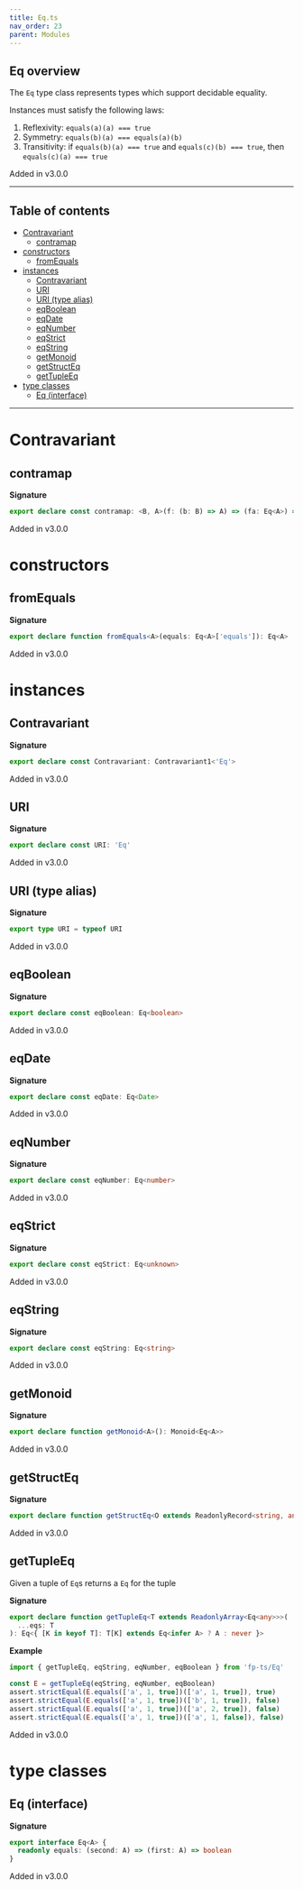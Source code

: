 ```yaml
---
title: Eq.ts
nav_order: 23
parent: Modules
---
```


## Eq overview

The `Eq` type class represents types which support decidable equality.

Instances must satisfy the following laws:

1. Reflexivity: `equals(a)(a) === true`
2. Symmetry: `equals(b)(a) === equals(a)(b)`
3. Transitivity: if `equals(b)(a) === true` and `equals(c)(b) === true`, then `equals(c)(a) === true`

Added in v3.0.0

---

<h2 class="text-delta">Table of contents</h2>

- [Contravariant](#contravariant)
  - [contramap](#contramap)
- [constructors](#constructors)
  - [fromEquals](#fromequals)
- [instances](#instances)
  - [Contravariant](#contravariant-1)
  - [URI](#uri)
  - [URI (type alias)](#uri-type-alias)
  - [eqBoolean](#eqboolean)
  - [eqDate](#eqdate)
  - [eqNumber](#eqnumber)
  - [eqStrict](#eqstrict)
  - [eqString](#eqstring)
  - [getMonoid](#getmonoid)
  - [getStructEq](#getstructeq)
  - [getTupleEq](#gettupleeq)
- [type classes](#type-classes)
  - [Eq (interface)](#eq-interface)

---

# Contravariant

## contramap

**Signature**

```ts
export declare const contramap: <B, A>(f: (b: B) => A) => (fa: Eq<A>) => Eq<B>
```

Added in v3.0.0

# constructors

## fromEquals

**Signature**

```ts
export declare function fromEquals<A>(equals: Eq<A>['equals']): Eq<A>
```

Added in v3.0.0

# instances

## Contravariant

**Signature**

```ts
export declare const Contravariant: Contravariant1<'Eq'>
```

Added in v3.0.0

## URI

**Signature**

```ts
export declare const URI: 'Eq'
```

Added in v3.0.0

## URI (type alias)

**Signature**

```ts
export type URI = typeof URI
```

Added in v3.0.0

## eqBoolean

**Signature**

```ts
export declare const eqBoolean: Eq<boolean>
```

Added in v3.0.0

## eqDate

**Signature**

```ts
export declare const eqDate: Eq<Date>
```

Added in v3.0.0

## eqNumber

**Signature**

```ts
export declare const eqNumber: Eq<number>
```

Added in v3.0.0

## eqStrict

**Signature**

```ts
export declare const eqStrict: Eq<unknown>
```

Added in v3.0.0

## eqString

**Signature**

```ts
export declare const eqString: Eq<string>
```

Added in v3.0.0

## getMonoid

**Signature**

```ts
export declare function getMonoid<A>(): Monoid<Eq<A>>
```

Added in v3.0.0

## getStructEq

**Signature**

```ts
export declare function getStructEq<O extends ReadonlyRecord<string, any>>(eqs: { [K in keyof O]: Eq<O[K]> }): Eq<O>
```

Added in v3.0.0

## getTupleEq

Given a tuple of `Eq`s returns a `Eq` for the tuple

**Signature**

```ts
export declare function getTupleEq<T extends ReadonlyArray<Eq<any>>>(
  ...eqs: T
): Eq<{ [K in keyof T]: T[K] extends Eq<infer A> ? A : never }>
```

**Example**

```ts
import { getTupleEq, eqString, eqNumber, eqBoolean } from 'fp-ts/Eq'

const E = getTupleEq(eqString, eqNumber, eqBoolean)
assert.strictEqual(E.equals(['a', 1, true])(['a', 1, true]), true)
assert.strictEqual(E.equals(['a', 1, true])(['b', 1, true]), false)
assert.strictEqual(E.equals(['a', 1, true])(['a', 2, true]), false)
assert.strictEqual(E.equals(['a', 1, true])(['a', 1, false]), false)
```

Added in v3.0.0

# type classes

## Eq (interface)

**Signature**

```ts
export interface Eq<A> {
  readonly equals: (second: A) => (first: A) => boolean
}
```

Added in v3.0.0
